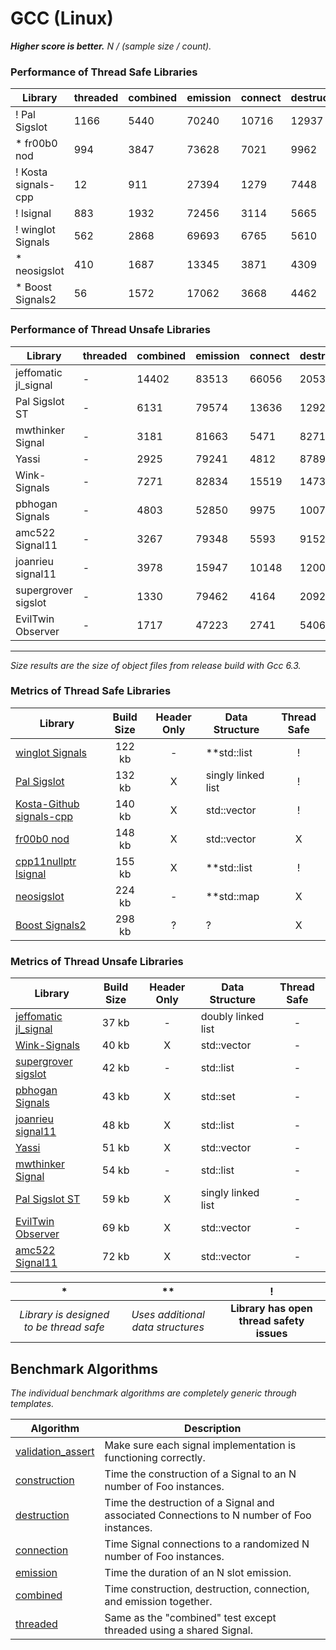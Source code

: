 
# GCC (Linux)

**_Higher score is better._** _N / (sample size / count)._

### Performance of Thread Safe Libraries

| Library | threaded | combined | emission | connect | destruct | construct | total |
|---------|----------|----------|----------|---------|----------|-----------|-------|
| ! Pal Sigslot | 1166 | 5440 | 70240 | 10716 | 12937 | 163314 | 263813 |
| * fr00b0 nod | 994 | 3847 | 73628 | 7021 | 9962 | 164957 | 260409 |
| ! Kosta signals-cpp | 12 | 911 | 27394 | 1279 | 7448 | 192119 | 229164 |
| ! lsignal | 883 | 1932 | 72456 | 3114 | 5665 | 142482 | 226531 |
| ! winglot Signals | 562 | 2868 | 69693 | 6765 | 5610 | 54596 | 140094 |
| * neosigslot | 410 | 1687 | 13345 | 3871 | 4309 | 90011 | 113634 |
| * Boost Signals2 | 56 | 1572 | 17062 | 3668 | 4462 | 15082 | 41902 |

### Performance of Thread Unsafe Libraries

| Library | threaded | combined | emission | connect | destruct | construct | total |
|---------|----------|----------|----------|---------|----------|-----------|-------|
| jeffomatic jl_signal | - | 14402 | 83513 | 66056 | 20536 | 124488 | 308996 |
| Pal Sigslot ST | - | 6131 | 79574 | 13636 | 12923 | 174087 | 286351 |
| mwthinker Signal | - | 3181 | 81663 | 5471 | 8271 | 174375 | 272962 |
| Yassi | - | 2925 | 79241 | 4812 | 8789 | 168052 | 263818 |
| Wink-Signals | - | 7271 | 82834 | 15519 | 14730 | 141276 | 261631 |
| pbhogan Signals | - | 4803 | 52850 | 9975 | 10074 | 179176 | 256877 |
| amc522 Signal11 | - | 3267 | 79348 | 5593 | 9152 | 158937 | 256297 |
| joanrieu signal11 | - | 3978 | 15947 | 10148 | 12002 | 187540 | 229615 |
| supergrover sigslot | - | 1330 | 79462 | 4164 | 2092 | 138097 | 225145 |
| EvilTwin Observer | - | 1717 | 47223 | 2741 | 5406 | 141403 | 198489 |

___
_Size results are the size of object files from release build with Gcc 6.3._

### Metrics of Thread Safe Libraries

| Library | Build Size | Header Only | Data Structure | Thread Safe |
| ------- |:----------:|:-----------:| -------------- |:-----------:|
| [winglot Signals](https://github.com/winglot/Signals) | 122 kb | - | **std::list | ! |
| [Pal Sigslot](https://github.com/palacaze/sigslot) | 132 kb | X | singly linked list | ! |
| [Kosta-Github signals-cpp](https://github.com/Kosta-Github/signals-cpp) | 140 kb | X | std::vector | ! |
| [fr00b0 nod](https://github.com/fr00b0/nod) | 148 kb | X | std::vector | X |
| [cpp11nullptr lsignal](https://github.com/cpp11nullptr/lsignal) | 155 kb | X | **std::list | ! |
| [neosigslot](http://www.i42.co.uk/stuff/neosigslot.htm) | 224 kb | - | **std::map | X |
| [Boost Signals2](http://www.boost.org/doc/libs/1_58_0/doc/html/signals2.html) | 298 kb | ? | ? | X |

### Metrics of Thread Unsafe Libraries

| Library | Build Size | Header Only | Data Structure | Thread Safe |
| ------- |:----------:|:-----------:| -------------- |:-----------:|
| [jeffomatic jl_signal](https://github.com/jeffomatic/jl_signal) | 37 kb | - | doubly linked list | - |
| [Wink-Signals](https://github.com/miguelmartin75/Wink-Signals) | 40 kb | X | std::vector | - |
| [supergrover sigslot](https://github.com/supergrover/sigslot) | 42 kb | - | std::list | - |
| [pbhogan Signals](https://github.com/pbhogan/Signals) | 43 kb | X | std::set | - |
| [joanrieu signal11](https://github.com/joanrieu/signal11) | 48 kb | X | std::list | - |
| [Yassi](http://www.codeproject.com/Articles/867044/Yassi-Yet-Another-Signal-Slot-Implementation) | 51 kb | X | std::vector | - |
| [mwthinker Signal](https://github.com/mwthinker/Signal) | 54 kb | - | std::list | - |
| [Pal Sigslot ST](https://github.com/palacaze/sigslot) | 59 kb | X | singly linked list | - |
| [EvilTwin Observer](http://eviltwingames.com/blog/the-observer-pattern-revisited/) | 69 kb | X | std::vector | - |
| [amc522 Signal11](https://github.com/amc522/Signal11) | 72 kb | X | std::vector | - |

| * | ** | ! |
|:-:|:--:|:-:|
| _Library is designed to be thread safe_ | _Uses additional data structures_ | **Library has open thread safety issues** |

Benchmark Algorithms
--------------------

_The individual benchmark algorithms are completely generic through templates._

| Algorithm | Description |
| --------- | ----------- |
| [validation_assert](https://github.com/NoAvailableAlias/signal-slot-benchmarks/blob/master/benchmark.hpp#L27) | Make sure each signal implementation is functioning correctly. |
| [construction](https://github.com/NoAvailableAlias/signal-slot-benchmarks/blob/master/benchmark.hpp#L56) | Time the construction of a Signal to an N number of Foo instances. |
| [destruction](https://github.com/NoAvailableAlias/signal-slot-benchmarks/blob/master/benchmark.hpp#L77) | Time the destruction of a Signal and associated Connections to N number of Foo instances. |
| [connection](https://github.com/NoAvailableAlias/signal-slot-benchmarks/blob/master/benchmark.hpp#L105) | Time Signal connections to a randomized N number of Foo instances. |
| [emission](https://github.com/NoAvailableAlias/signal-slot-benchmarks/blob/master/benchmark.hpp#L130) | Time the duration of an N slot emission. |
| [combined](https://github.com/NoAvailableAlias/signal-slot-benchmarks/blob/master/benchmark.hpp#L157) | Time construction, destruction, connection, and emission together. |
| [threaded](https://github.com/NoAvailableAlias/signal-slot-benchmarks/blob/master/benchmark.hpp#L182) | Same as the "combined" test except threaded using a shared Signal. |
<br/>
